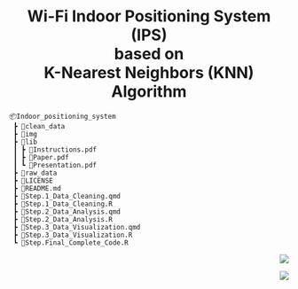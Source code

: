 <h1 align="center"> Wi-Fi Indoor Positioning System (IPS) <br/> based on <br/> K-Nearest Neighbors (KNN) Algorithm </h1>

```
📦Indoor_positioning_system
 ┣ 📂clean_data
 ┣ 📂img
 ┣ 📂lib
 ┃ ┣ 📄Instructions.pdf
 ┃ ┣ 📄Paper.pdf
 ┃ ┗ 📄Presentation.pdf
 ┣ 📂raw_data
 ┣ 📄LICENSE
 ┣ 📄README.md
 ┣ 📄Step.1_Data_Cleaning.qmd
 ┣ 📄Step.1_Data_Cleaning.R
 ┣ 📄Step.2_Data_Analysis.qmd
 ┣ 📄Step.2_Data_Analysis.R
 ┣ 📄Step.3_Data_Visualization.qmd
 ┣ 📄Step.3_Data_Visualization.R
 ┗ 📄Step.Final_Complete_Code.R
```
<p align="right">
<a href="https://github.com/cyrus-pdx/Indoor_positioning_system/tree/SingSong" target="_blank">
<img src="https://img.shields.io/badge/Wi--Fi IPS-v0.1-blue.svg?logo=Wikiquote" />
</a>
</p>

<p align="right">
<a href="https://github.com/cyrus-pdx/Indoor_positioning_system/tree/SingSong" target="_blank">
<img src="https://img.shields.io/github/last-commit/Sang-Buster/Indoor-Positioning-System" />
</a>
</p>
